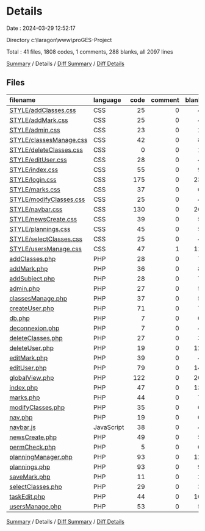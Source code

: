 # Details

Date : 2024-03-29 12:52:17

Directory c:\\laragon\\www\\proGES-Project

Total : 41 files,  1808 codes, 1 comments, 288 blanks, all 2097 lines

[Summary](results.md) / Details / [Diff Summary](diff.md) / [Diff Details](diff-details.md)

## Files
| filename | language | code | comment | blank | total |
| :--- | :--- | ---: | ---: | ---: | ---: |
| [STYLE/addClasses.css](/STYLE/addClasses.css) | CSS | 25 | 0 | 4 | 29 |
| [STYLE/addMark.css](/STYLE/addMark.css) | CSS | 25 | 0 | 4 | 29 |
| [STYLE/admin.css](/STYLE/admin.css) | CSS | 23 | 0 | 2 | 25 |
| [STYLE/classesManage.css](/STYLE/classesManage.css) | CSS | 42 | 0 | 8 | 50 |
| [STYLE/deleteClasses.css](/STYLE/deleteClasses.css) | CSS | 0 | 0 | 1 | 1 |
| [STYLE/editUser.css](/STYLE/editUser.css) | CSS | 28 | 0 | 4 | 32 |
| [STYLE/index.css](/STYLE/index.css) | CSS | 55 | 0 | 9 | 64 |
| [STYLE/login.css](/STYLE/login.css) | CSS | 175 | 0 | 23 | 198 |
| [STYLE/marks.css](/STYLE/marks.css) | CSS | 37 | 0 | 6 | 43 |
| [STYLE/modifyClasses.css](/STYLE/modifyClasses.css) | CSS | 25 | 0 | 4 | 29 |
| [STYLE/navbar.css](/STYLE/navbar.css) | CSS | 130 | 0 | 26 | 156 |
| [STYLE/newsCreate.css](/STYLE/newsCreate.css) | CSS | 39 | 0 | 5 | 44 |
| [STYLE/plannings.css](/STYLE/plannings.css) | CSS | 45 | 0 | 5 | 50 |
| [STYLE/selectClasses.css](/STYLE/selectClasses.css) | CSS | 25 | 0 | 4 | 29 |
| [STYLE/usersManage.css](/STYLE/usersManage.css) | CSS | 47 | 1 | 11 | 59 |
| [addClasses.php](/addClasses.php) | PHP | 28 | 0 | 7 | 35 |
| [addMark.php](/addMark.php) | PHP | 36 | 0 | 8 | 44 |
| [addSubject.php](/addSubject.php) | PHP | 28 | 0 | 7 | 35 |
| [admin.php](/admin.php) | PHP | 27 | 0 | 5 | 32 |
| [classesManage.php](/classesManage.php) | PHP | 37 | 0 | 5 | 42 |
| [createUser.php](/createUser.php) | PHP | 71 | 0 | 7 | 78 |
| [db.php](/db.php) | PHP | 7 | 0 | 0 | 7 |
| [deconnexion.php](/deconnexion.php) | PHP | 7 | 0 | 4 | 11 |
| [deleteClasses.php](/deleteClasses.php) | PHP | 27 | 0 | 3 | 30 |
| [deleteUser.php](/deleteUser.php) | PHP | 19 | 0 | 12 | 31 |
| [editMark.php](/editMark.php) | PHP | 39 | 0 | 4 | 43 |
| [editUser.php](/editUser.php) | PHP | 79 | 0 | 14 | 93 |
| [globalView.php](/globalView.php) | PHP | 122 | 0 | 20 | 142 |
| [index.php](/index.php) | PHP | 47 | 0 | 13 | 60 |
| [marks.php](/marks.php) | PHP | 44 | 0 | 7 | 51 |
| [modifyClasses.php](/modifyClasses.php) | PHP | 35 | 0 | 6 | 41 |
| [nav.php](/nav.php) | PHP | 19 | 0 | 0 | 19 |
| [navbar.js](/navbar.js) | JavaScript | 38 | 0 | 4 | 42 |
| [newsCreate.php](/newsCreate.php) | PHP | 49 | 0 | 5 | 54 |
| [permCheck.php](/permCheck.php) | PHP | 5 | 0 | 0 | 5 |
| [planningManager.php](/planningManager.php) | PHP | 93 | 0 | 12 | 105 |
| [plannings.php](/plannings.php) | PHP | 93 | 0 | 9 | 102 |
| [saveMark.php](/saveMark.php) | PHP | 11 | 0 | 2 | 13 |
| [selectClasses.php](/selectClasses.php) | PHP | 29 | 0 | 3 | 32 |
| [taskEdit.php](/taskEdit.php) | PHP | 44 | 0 | 10 | 54 |
| [usersManage.php](/usersManage.php) | PHP | 53 | 0 | 5 | 58 |

[Summary](results.md) / Details / [Diff Summary](diff.md) / [Diff Details](diff-details.md)